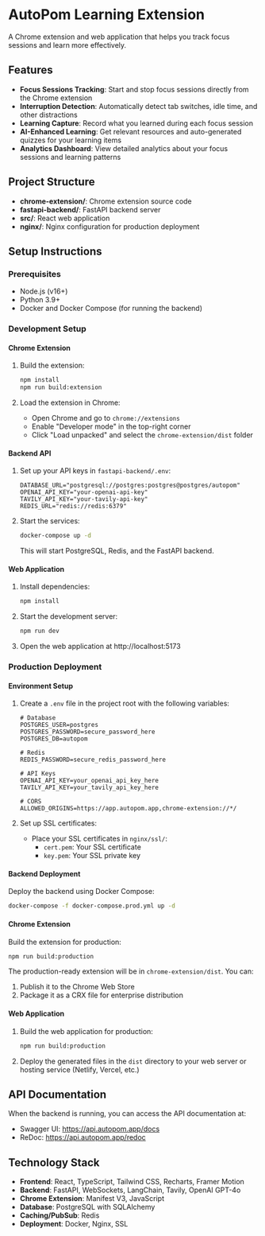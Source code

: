 # AutoPom Learning Extension

A Chrome extension and web application that helps you track focus sessions and learn more effectively.

## Features

- **Focus Sessions Tracking**: Start and stop focus sessions directly from the Chrome extension
- **Interruption Detection**: Automatically detect tab switches, idle time, and other distractions
- **Learning Capture**: Record what you learned during each focus session
- **AI-Enhanced Learning**: Get relevant resources and auto-generated quizzes for your learning items
- **Analytics Dashboard**: View detailed analytics about your focus sessions and learning patterns

## Project Structure

- **chrome-extension/**: Chrome extension source code
- **fastapi-backend/**: FastAPI backend server
- **src/**: React web application
- **nginx/**: Nginx configuration for production deployment

## Setup Instructions

### Prerequisites

- Node.js (v16+)
- Python 3.9+
- Docker and Docker Compose (for running the backend)

### Development Setup

#### Chrome Extension

1. Build the extension:
   ```bash
   npm install
   npm run build:extension
   ```

2. Load the extension in Chrome:
   - Open Chrome and go to `chrome://extensions`
   - Enable "Developer mode" in the top-right corner
   - Click "Load unpacked" and select the `chrome-extension/dist` folder

#### Backend API

1. Set up your API keys in `fastapi-backend/.env`:
   ```
   DATABASE_URL="postgresql://postgres:postgres@postgres/autopom"
   OPENAI_API_KEY="your-openai-api-key"
   TAVILY_API_KEY="your-tavily-api-key"
   REDIS_URL="redis://redis:6379"
   ```

2. Start the services:
   ```bash
   docker-compose up -d
   ```
   This will start PostgreSQL, Redis, and the FastAPI backend.

#### Web Application

1. Install dependencies:
   ```bash
   npm install
   ```

2. Start the development server:
   ```bash
   npm run dev
   ```

3. Open the web application at http://localhost:5173

### Production Deployment

#### Environment Setup

1. Create a `.env` file in the project root with the following variables:
   ```
   # Database
   POSTGRES_USER=postgres
   POSTGRES_PASSWORD=secure_password_here
   POSTGRES_DB=autopom
   
   # Redis
   REDIS_PASSWORD=secure_redis_password_here
   
   # API Keys
   OPENAI_API_KEY=your_openai_api_key_here
   TAVILY_API_KEY=your_tavily_api_key_here
   
   # CORS
   ALLOWED_ORIGINS=https://app.autopom.app,chrome-extension://*/
   ```

2. Set up SSL certificates:
   - Place your SSL certificates in `nginx/ssl/`:
     - `cert.pem`: Your SSL certificate
     - `key.pem`: Your SSL private key

#### Backend Deployment

Deploy the backend using Docker Compose:
```bash
docker-compose -f docker-compose.prod.yml up -d
```

#### Chrome Extension

Build the extension for production:
```bash
npm run build:production
```

The production-ready extension will be in `chrome-extension/dist`. You can:
1. Publish it to the Chrome Web Store
2. Package it as a CRX file for enterprise distribution

#### Web Application

1. Build the web application for production:
   ```bash
   npm run build:production
   ```

2. Deploy the generated files in the `dist` directory to your web server or hosting service (Netlify, Vercel, etc.)

## API Documentation

When the backend is running, you can access the API documentation at:
- Swagger UI: https://api.autopom.app/docs
- ReDoc: https://api.autopom.app/redoc

## Technology Stack

- **Frontend**: React, TypeScript, Tailwind CSS, Recharts, Framer Motion
- **Backend**: FastAPI, WebSockets, LangChain, Tavily, OpenAI GPT-4o
- **Chrome Extension**: Manifest V3, JavaScript
- **Database**: PostgreSQL with SQLAlchemy
- **Caching/PubSub**: Redis
- **Deployment**: Docker, Nginx, SSL


